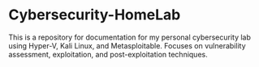 # Cybersecurity-HomeLab
This is a repository for documentation for my personal cybersecurity lab using Hyper-V, Kali Linux, and Metasploitable. Focuses on vulnerability assessment, exploitation, and post-exploitation techniques.
